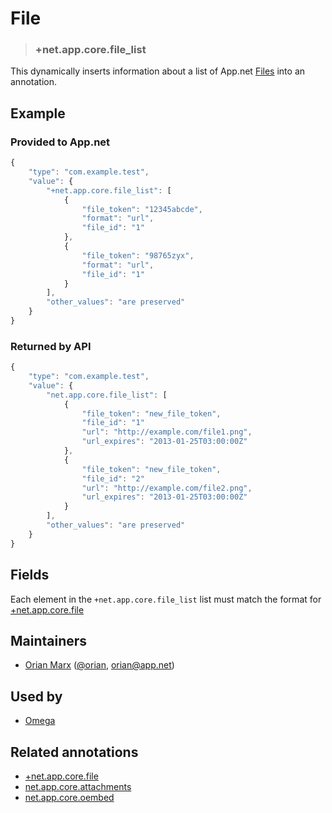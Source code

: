 # File

<!-- specify the "key" for the replacement value -->
> ### +net.app.core.file_list

<!-- provide a description of the replacement value -->
This dynamically inserts information about a list of App.net [Files](http://developers.app.net/docs/resources/file/) into an annotation.

<!-- provide at least one example of what your annotation might look like in the wild -->
## Example

### Provided to App.net
~~~ js
{
    "type": "com.example.test",
    "value": {
        "+net.app.core.file_list": [
            {
                "file_token": "12345abcde",
                "format": "url",
                "file_id": "1"
            },
            {
                "file_token": "98765zyx",
                "format": "url",
                "file_id": "1"
            }
        ],
        "other_values": "are preserved"
    }
}
~~~

### Returned by API
~~~ js
{
    "type": "com.example.test",
    "value": {
        "net.app.core.file_list": [
            {
                "file_token": "new_file_token",
                "file_id": "1"
                "url": "http://example.com/file1.png",
                "url_expires": "2013-01-25T03:00:00Z"
            },
            {
                "file_token": "new_file_token",
                "file_id": "2"
                "url": "http://example.com/file2.png",
                "url_expires": "2013-01-25T03:00:00Z"
            }
        ],
        "other_values": "are preserved"
    }
}
~~~

<!-- provide a complete description of the fields in the "value" object for your annotation -->
## Fields

Each element in the `+net.app.core.file_list` list must match the format for [+net.app.core.file](https://github.com/appdotnet/object-metadata/blob/master/annotation-replacement-values/+net.app.core.file.md)

<!-- provide a way to contact you -->
## Maintainers
* [Orian Marx](http://orianmarx.com) ([@orian](https://alpha.app.net/orian), [orian@app.net](mailto:orian@app.net))

<!-- provide references to compatible apps / service -->
## Used by
* [Omega](https://omega.app.net/)

<!-- provide references to related annotations -->
## Related annotations
* [+net.app.core.file](+net.app.core.file.md)
* [net.app.core.attachments](../annotations/net.app.core.attachments.md)
* [net.app.core.oembed](../annotations/net.app.core.oembed.md)